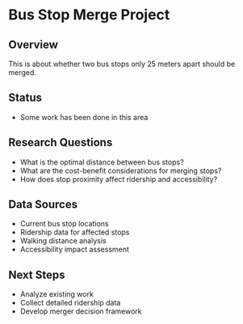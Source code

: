 # Bus Stop Merge Project

## Overview
This is about whether two bus stops only 25 meters apart should be merged.

## Status
- Some work has been done in this area

## Research Questions
- What is the optimal distance between bus stops?
- What are the cost-benefit considerations for merging stops?
- How does stop proximity affect ridership and accessibility?

## Data Sources
- Current bus stop locations
- Ridership data for affected stops
- Walking distance analysis
- Accessibility impact assessment

## Next Steps
- Analyze existing work
- Collect detailed ridership data
- Develop merger decision framework
